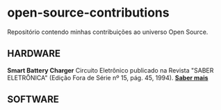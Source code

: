 # open-source-contributions

Repositório contendo minhas contribuições ao universo Open Source.

## HARDWARE
**Smart Battery Charger**
Circuito Eletrônico publicado na Revista "SABER ELETRÔNICA" (Edição Fora de Série nº 15, pág. 45, 1994).
**[Saber mais](link)**

## SOFTWARE

